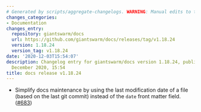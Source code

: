 ```yaml
---
# Generated by scripts/aggregate-changelogs. WARNING: Manual edits to this files will be overwritten.
changes_categories:
- Documentation
changes_entry:
  repository: giantswarm/docs
  url: https://github.com/giantswarm/docs/releases/tag/v1.18.24
  version: 1.18.24
  version_tag: v1.18.24
date: '2020-12-03T15:54:07'
description: Changelog entry for giantswarm/docs version 1.18.24, published on 03
  December 2020, 15:54
title: docs release v1.18.24
---
```


- Simplify docs maintenance by using the last modification date of a file (based on the last git commit) instead of the `date` front matter field. ([#683](https://github.com/giantswarm/docs/pull/683))
